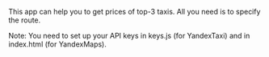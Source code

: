 This app can help you to get prices of top-3 taxis. All you need is to specify the route.

Note:
You need to set up your API keys in keys.js (for YandexTaxi) and in index.html (for YandexMaps).
